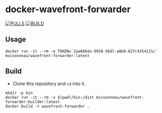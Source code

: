 # docker-wavefront-forwarder

[![PULLS](https://img.shields.io/docker/pulls/mvisonneau/wavefront-forwarder.svg)](https://hub.docker.com/r/mvisonneau/wavefront-forwarder)
[![BUILD](https://img.shields.io/travis/mvisonneau/docker-wavefront-forwarder/master.svg)](https://travis-ci.org/mvisonneau/docker-wavefront-forwarder)

## Usage

```
docker run -it --rm -e TOKEN=`2aa666da-9958-56dl-a8b8-627c4354131c` mvisonneau/wavefront-forwarder:latest
```

## Build

- Clone this repository and `cd` into it.

```
mkdir -p bin
docker run -it --rm -v $(pwd)/bin:/dist mvisonneau/wavefront-forwarder-builder:latest
docker build -t wavefront-forwarder .
```
